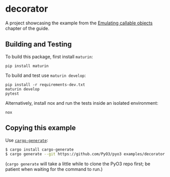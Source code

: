 # decorator

A project showcasing the example from the [Emulating callable objects](https://pyo3.rs/latest/class/call.html) chapter of the guide.

## Building and Testing

To build this package, first install `maturin`:

```shell
pip install maturin
```

To build and test use `maturin develop`:

```shell
pip install -r requirements-dev.txt
maturin develop
pytest
```

Alternatively, install nox and run the tests inside an isolated environment:

```shell
nox
```

## Copying this example

Use [`cargo-generate`](https://crates.io/crates/cargo-generate):

```bash
$ cargo install cargo-generate
$ cargo generate --git https://github.com/PyO3/pyo3 examples/decorator
```

(`cargo generate` will take a little while to clone the PyO3 repo first; be patient when waiting for the command to run.)
